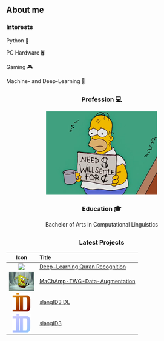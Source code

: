 ## About me
### Interests
Python 🐍

PC Hardware 🖥️

Gaming 🎮

Machine- and Deep-Learning 🤖

##  

<h3 align="center">
 Profession 💻
</h3>
<div align="center">
 <img src='https://raw.githubusercontent.com/m4cit/m4cit/main/Homer%20begging.png' height="220">
</div>

<h3 align="center">
 Education 🎓
</h3>
<div align="center">
 Bachelor of Arts in Computational Linguistics
</div>

## 

<h3 align="center">
 Latest Projects
</h3>

<div align="center">
 
|        Icon        |        Title       |
|:------------------:|:-------------------|
|<img src='https://raw.githubusercontent.com/m4cit/Deep-Learning-Quran-Recognition/main/gallery/icon.png' align="center" height="50">|[Deep-Learning Quran Recognition](https://github.com/m4cit/Deep-Learning-Quran-Recognition)
|<img src='https://raw.githubusercontent.com/m4cit/m4cit/main/Crazy%20Spongebob.png' align="center" height="50">|[MaChAmp-TWG-Data-Augmentation](https://github.com/m4cit/MaChAmp-TWG-Data-Augmentation)
|<img src='https://raw.githubusercontent.com/m4cit/slangID3_DL/main/misc/gallery/slangID3_dl_icon.png' align="center" height="50">|[slangID3 DL](https://github.com/m4cit/slangID3_DL)
|<img src='https://raw.githubusercontent.com/m4cit/slangID3/main/misc/gallery/slangID3_icon.png' align="center" height="50">|[slangID3](https://github.com/m4cit/slangID3)|
</div>
